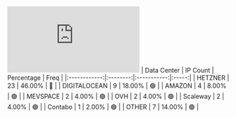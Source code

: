 ![Diagramm](https://github.com/obajay/StateSync-snapshots/blob/main/Projects/Cheqd/1/README.md)
| Data Center | IP Count | Percentage | Freq |
|:------------:|:--------:|:-----------:|:-----:|
| HETZNER | 23 | 46.00% | 🔴 |
| DIGITALOCEAN | 9 | 18.00% | 🟢 |
| AMAZON | 4 | 8.00% | 🟢 |
| MEVSPACE | 2 | 4.00% | 🟢 |
| OVH | 2 | 4.00% | 🟢 |
| Scaleway | 2 | 4.00% | 🟢 |
| Contabo | 1 | 2.00% | 🟢 |
| OTHER | 7 | 14.00% | 🟢 |